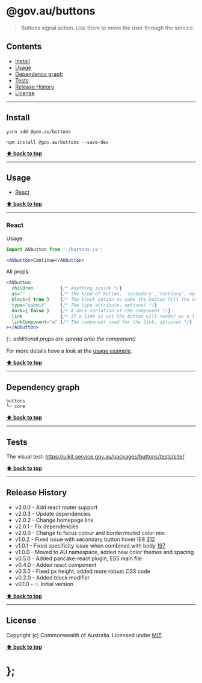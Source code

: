 @gov.au/buttons
============

> Buttons signal action. Use them to move the user through the service.


## Contents

* [Install](#install)
* [Usage](#usage)
* [Dependency graph](#dependency-graph)
* [Tests](#tests)
* [Release History](#release-history)
* [License](#license)


----------------------------------------------------------------------------------------------------------------------------------------------------------------


## Install


```shell
yarn add @gov.au/buttons
```

```shell
npm install @gov.au/buttons --save-dev
```


**[⬆ back to top](#contents)**


----------------------------------------------------------------------------------------------------------------------------------------------------------------


## Usage


* [React](#react)


**[⬆ back to top](#contents)**


----------------------------------------------------------------------------------------------------------------------------------------------------------------


### React

Usage:

```jsx
import AUbutton from './buttons.js';

<AUbutton>Continue</AUbutton>
```

All props:

```jsx
<AUbutton
  children          {/* Anything inside */}
  as=""             {/* The kind of button, 'secondary','tertiary', optional */}
  block={ true }    {/* The block option to make the button fill the available width, optional */}
  type="submit"     {/* The type attribute, optional */}
  dark={ false }    {/* A dark variation of the component */}
  link              {/* If a link is set the button will render as a link */}
  linkComponent="a" {/* The component used for the link, optional */}
></AUbutton>
```
_(💡 additional props are spread onto the component)_

For more details have a look at the [usage example](https://github.com/govau/uikit/tree/master/packages/buttons/tests/react/index.js).


**[⬆ back to top](#contents)**


----------------------------------------------------------------------------------------------------------------------------------------------------------------


## Dependency graph

```shell
buttons
└─ core
```


**[⬆ back to top](#contents)**


----------------------------------------------------------------------------------------------------------------------------------------------------------------


## Tests

The visual test: https://uikit.service.gov.au/packages/buttons/tests/site/


**[⬆ back to top](#contents)**


----------------------------------------------------------------------------------------------------------------------------------------------------------------


## Release History

* v3.0.0 - Add react router support
* v2.0.3 - Update dependencies
* v2.0.2 - Change homepage link
* v2.0.1 - Fix dependencies
* v2.0.0 - Change to focus colour and border/muted color mix
* v1.0.2 - Fixed issue with secondary button hover IE8 [312](https://github.com/govau/uikit/issues/312)
* v1.0.1 - Fixed specificity issue when combined with body [197](https://github.com/govau/uikit/issues/197)
* v1.0.0 - Moved to AU namespace, added new color themes and spacing
* v0.5.0 - Added pancake-react plugin, ES5 main file
* v0.4.0 - Added react component
* v0.3.0 - Fixed px height, added more robust CSS code
* v0.2.0 - Added block modifier
* v0.1.0 - 💥 Initial version


**[⬆ back to top](#contents)**


----------------------------------------------------------------------------------------------------------------------------------------------------------------


## License

Copyright (c) Commonwealth of Australia.
Licensed under [MIT](https://raw.githubusercontent.com/govau/uikit/packages/core/master/LICENSE).


**[⬆ back to top](#contents)**

# };
